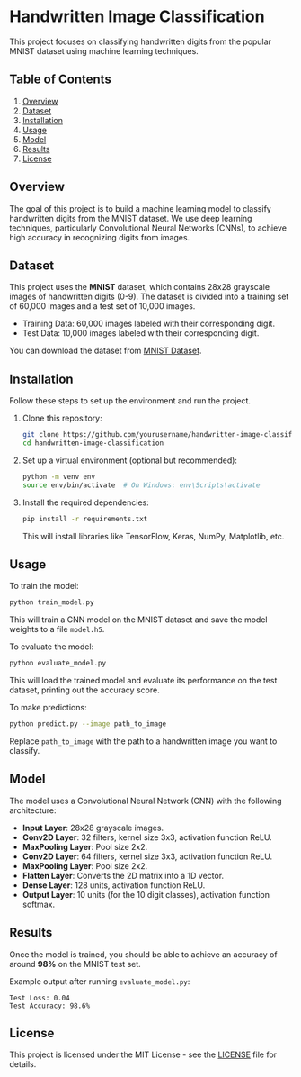 # Handwritten Image Classification

This project focuses on classifying handwritten digits from the popular MNIST dataset using machine learning techniques.

## Table of Contents
1. [Overview](#overview)
2. [Dataset](#dataset)
3. [Installation](#installation)
4. [Usage](#usage)
5. [Model](#model)
6. [Results](#results)
7. [License](#license)

## Overview

The goal of this project is to build a machine learning model to classify handwritten digits from the MNIST dataset. We use deep learning techniques, particularly Convolutional Neural Networks (CNNs), to achieve high accuracy in recognizing digits from images.

## Dataset

This project uses the **MNIST** dataset, which contains 28x28 grayscale images of handwritten digits (0-9). The dataset is divided into a training set of 60,000 images and a test set of 10,000 images.

- Training Data: 60,000 images labeled with their corresponding digit.
- Test Data: 10,000 images labeled with their corresponding digit.

You can download the dataset from [MNIST Dataset](http://yann.lecun.com/exdb/mnist/).

## Installation

Follow these steps to set up the environment and run the project.

1. Clone this repository:

   ```bash
   git clone https://github.com/yourusername/handwritten-image-classification.git
   cd handwritten-image-classification
   ```

2. Set up a virtual environment (optional but recommended):

   ```bash
   python -m venv env
   source env/bin/activate  # On Windows: env\Scripts\activate
   ```

3. Install the required dependencies:

   ```bash
   pip install -r requirements.txt
   ```

   This will install libraries like TensorFlow, Keras, NumPy, Matplotlib, etc.

## Usage

To train the model:

```bash
python train_model.py
```

This will train a CNN model on the MNIST dataset and save the model weights to a file `model.h5`.

To evaluate the model:

```bash
python evaluate_model.py
```

This will load the trained model and evaluate its performance on the test dataset, printing out the accuracy score.

To make predictions:

```bash
python predict.py --image path_to_image
```

Replace `path_to_image` with the path to a handwritten image you want to classify.

## Model

The model uses a Convolutional Neural Network (CNN) with the following architecture:

- **Input Layer**: 28x28 grayscale images.
- **Conv2D Layer**: 32 filters, kernel size 3x3, activation function ReLU.
- **MaxPooling Layer**: Pool size 2x2.
- **Conv2D Layer**: 64 filters, kernel size 3x3, activation function ReLU.
- **MaxPooling Layer**: Pool size 2x2.
- **Flatten Layer**: Converts the 2D matrix into a 1D vector.
- **Dense Layer**: 128 units, activation function ReLU.
- **Output Layer**: 10 units (for the 10 digit classes), activation function softmax.

## Results

Once the model is trained, you should be able to achieve an accuracy of around **98%** on the MNIST test set. 

Example output after running `evaluate_model.py`:

```
Test Loss: 0.04
Test Accuracy: 98.6%
```

## License

This project is licensed under the MIT License - see the [LICENSE](LICENSE) file for details.


